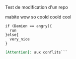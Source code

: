 Test de modification d'un repo

mabite
wow
so
coold
coold
cool
```
if (Damien == angry){
  run
}else{
  very_nice
}
```

```Markdown
[Attention]: aux conflits```
